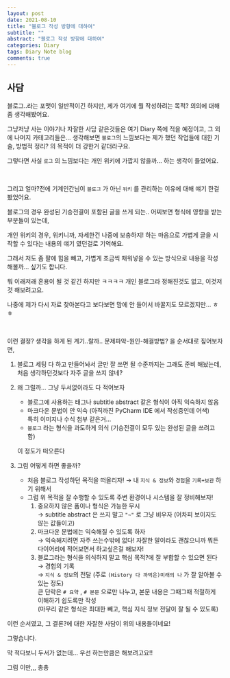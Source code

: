 ```yaml
---
layout: post
date: 2021-08-10
title: "블로그 작성 방향에 대하여"
subtitle: ""
abstract: "블로그 작성 방향에 대하여"
categories: Diary
tags: Diary Note blog
comments: true
---
```


## 사담

블로그..라는 포맷이 일반적이긴 하지만, 제가 여기에 뭘 작성하려는 목적? 의의에 대해 좀 생각해봤어요.

그냥저냥 사는 이야기나 자잘한 사담 같은것들은 여기 Diary 쪽에 적을 예정이고, 
그 외에 나머지 카테고리들은... 
생각해보면 `블로그`의 느낌보다는 제가 했던 작업들에 대한 기술, 방법적 정리? 의 목적이 더 강한거 같더라구요.

그렇다면 사실 `로그` 의 느낌보다는 개인 위키에 가깝지 않을까... 하는 생각이 들었어요.

  </br>

그리고 얼마?전에 기계인간님이 `블로그` 가 아닌 `위키` 를 관리하는 이유에 대해 얘기 한걸 봤었어요.

블로그의 경우 완성된 기승전결이 포함된 글을 쓰게 되는.. 어찌보면 형식에 영향을 받는 부분들이 있는데,

개인 위키의 경우, 위키니까, 자세한건 나중에 보충하지! 하는 마음으로 가볍게 글을 시작할 수 있다는 내용의 얘기 였던걸로 기억해요.

그래서 저도 좀 팔에 힘을 빼고, 가볍게 조금씩 채워넣을 수 있는 방식으로 내용을 작성 해볼까... 싶기도 합니다.

뭐 이래저래 혼용이 될 것 같긴 하지만 ㅋㅋㅋㅋ 개인 블로그라 정해진것도 없고, 이것저것 해보려고요.

나중에 제가 다시 자료 찾아본다고 보다보면 맘에 안 들어서 바꿀지도 모르겠지만... ㅎㅎ

  </br>

이런 결정? 생각을 하게 된 계기..랄까.. 문제파악-원인-해결방법? 을 순서대로 짚어보자면,

1. 블로그 세팅 다 하고 만들어놔서 글만 잘 쓰면 될 수준까지는 그래도 준비 해놨는데, 처음 생각하던것보다 자주 글을 쓰지 않네?

2. 왜 그럴까... 그냥 두서없이라도 다 적어보자
   - 블로그에 사용하는 태그나 subtitle abstract 같은 형식이 아직 익숙하지 않음
   - 마크다운 문법이 안 익숙 (아직까진 PyCharm IDE 에서 작성중인데 어색) </br>
     특히 이미지나 수식 첨부 같은거...
   - `블로그` 라는 형식을 과도하게 의식 (기승전결이 모두 있는 완성된 글을 쓰려고 함)
    
   이 정도가 떠오른다

3. 그럼 어떻게 하면 좋을까?
   - 처음 블로그 작성하던 목적을 떠올리자! → 내 `지식 & 정보`와 `경험`을 `기록+보관` 하기 위해서
   - 그럼 위 목적을 잘 수행할 수 있도록 주변 환경이나 시스템을 잘 정비해보자! </br>
     1. 중요하지 않은 폼이나 형식은 가능한 무시 </br>
        → subtitle abstract 은 쓰지 말고 `"~"` 로 그냥 비우자 (어차피 보이지도 않는 값들이고)
     2. 마크다운 문법에는 익숙해질 수 있도록 하자 </br>
        → 익숙해지려면 자주 쓰는수밖에 없다! 자잘한 말이라도 괜찮으니까 뭐든 다이어리에 적어보면서 하고싶은걸 해보자!        
     3. 블로그라는 형식을 의식하지 말고 핵심 목적?에 잘 부합할 수 있으면 된다 </br>
        → 경험의 기록 </br>
        → `지식 & 정보`의 전달 (주로 `(History 다 까먹은)미래의 나` 가 잘 알아볼 수 있는 정도) </br>
          큰 단락은 `# 요약` , `# 본문` 으로만 나누고, 본문 내용은 그때그때 적절하게 이해하기 쉽도록만 작성 </br>
          (마무리 같은 형식은 최대한 빼고, 핵심 지식 정보 전달이 잘 될 수 있도록)

이런 순서였고, 그 결론?에 대한 자잘한 사담이 위의 내용들이네요!

그렇습니다. 

막 적다보니 두서가 없는데... 우선 하는만큼은 해보려고요!!

그럼 이만,,, 총총
